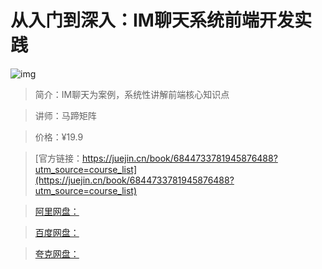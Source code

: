 # 从入门到深入：IM聊天系统前端开发实践

![img](../../assets/16af958d3adcf362~tplv-t2oaga2asx-no-mark:280:280:200:280.png)

> 简介：IM聊天为案例，系统性讲解前端核心知识点

> 讲师：马蹄矩阵

> 价格：¥19.9

> [官方链接：https://juejin.cn/book/6844733781945876488?utm_source=course_list](https://juejin.cn/book/6844733781945876488?utm_source=course_list)

> [阿里网盘：]()

> [百度网盘：]()

> [夸克网盘：]()
